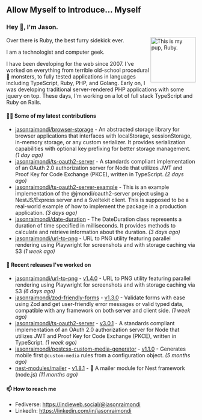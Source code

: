 ## Allow Myself to Introduce... Myself

### Hey :wave:, I'm Jason.

<img align='right' alt="This is my pup, Ruby." src='https://jasonraimondi.com/misc/me/zombie-ruby-trimmed@2x.png' width='120px'>

Over there is Ruby, the best furry sidekick ever.

I am a technologist and computer geek.

I have been developing for the web since 2007. I've worked on everything from terrible old-school procedural :spaghetti: monsters, to fully tested applications in languages including TypeScript, Ruby, PHP, and Golang. Early on, I was developing traditional server-rendered PHP applications with some jquery on top. These days, I'm working on a lot of full stack TypeScript and Ruby on Rails.

#### 👨‍💻 Some of my latest contributions


- [jasonraimondi/browser-storage](https://github.com/jasonraimondi/browser-storage) - An abstracted storage library for browser applications that interfaces with localStorage, sessionStorage, in-memory storage, or any custom serializer. It provides serialization capabilities with optional key prefixing for better storage management. _(1 day ago)_
- [jasonraimondi/ts-oauth2-server](https://github.com/jasonraimondi/ts-oauth2-server) - A standards compliant implementation of an OAuth 2.0 authorization server for Node that utilizes JWT and Proof Key for Code Exchange (PKCE), written in TypeScript.  _(2 days ago)_
- [jasonraimondi/ts-oauth2-server-example](https://github.com/jasonraimondi/ts-oauth2-server-example) - This is an example implementation of the @jmondi/oauth2-server project using a NestJS/Express server and a Sveltekit client. This is supposed to be a real-world example of how to implement the package in a production application. _(3 days ago)_
- [jasonraimondi/date-duration](https://github.com/jasonraimondi/date-duration) - The DateDuration class represents a duration of time specified in milliseconds. It provides methods to calculate and retrieve information about the duration. _(3 days ago)_
- [jasonraimondi/url-to-png](https://github.com/jasonraimondi/url-to-png) - URL to PNG utility featuring parallel rendering using Playwright for screenshots and with storage caching via S3 _(1 week ago)_

#### 🐺 Recent releases I've worked on


- [jasonraimondi/url-to-png](https://github.com/jasonraimondi/url-to-png) - [v1.4.0](https://github.com/jasonraimondi/url-to-png/releases/tag/v1.4.0)  - URL to PNG utility featuring parallel rendering using Playwright for screenshots and with storage caching via S3 _(6 days ago)_
- [jasonraimondi/zod-friendly-forms](https://github.com/jasonraimondi/zod-friendly-forms) - [v1.3.0](https://github.com/jasonraimondi/zod-friendly-forms/releases/tag/v1.3.0)  - Validate forms with ease using Zod and get user-friendly error messages or valid typed data, compatible with any framework on both server and client side. _(1 week ago)_
- [jasonraimondi/ts-oauth2-server](https://github.com/jasonraimondi/ts-oauth2-server) - [v3.0.1](https://github.com/jasonraimondi/ts-oauth2-server/releases/tag/v3.0.1)  - A standards compliant implementation of an OAuth 2.0 authorization server for Node that utilizes JWT and Proof Key for Code Exchange (PKCE), written in TypeScript.  _(1 week ago)_
- [jasonraimondi/postcss-custom-media-generator](https://github.com/jasonraimondi/postcss-custom-media-generator) - [v1.1.0](https://github.com/jasonraimondi/postcss-custom-media-generator/releases/tag/v1.1.0)  - Generates mobile first `@custom-media` rules from a configuration object. _(5 months ago)_
- [nest-modules/mailer](https://github.com/nest-modules/mailer) - [v1.8.1](https://github.com/nest-modules/mailer/releases/tag/v1.8.1)  - 📨 A mailer module for Nest framework (node.js) _(11 months ago)_

#### 📫 How to reach me

- Fediverse: https://indieweb.social/@jasonraimondi
- LinkedIn: https://linkedin.com/in/jasonraimondi
